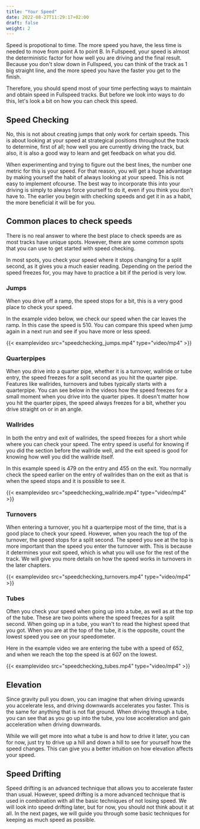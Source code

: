 ```yaml
---
title: "Your Speed"
date: 2022-08-27T11:29:17+02:00
draft: false
weight: 2
---
```


Speed is propotional to time. The more speed you have, the less time is needed to move from point A to point B. In Fullspeed, your speed is almost the deterministic factor for how well you are driving and the final result. Because you don't slow down in Fullspeed, you can think of the track as 1 big straight line, and the more speed you have the faster you get to the finish.

Therefore, you should spend most of your time perfecting ways to maintain and obtain speed in Fullspeed tracks. But before we look into ways to do this, let's look a bit on how you can check this speed.

## Speed Checking
No, this is not about creating jumps that only work for certain speeds. This is about looking at your speed at strategical positions throughout the track to determine, first of all; how well you are currently driving the track, but also, it is also a good way to learn and get feedback on what you did.

When experimenting and trying to figure out the best lines, the number one metric for this is your speed. For that reason, you will get a huge advantage by making yourself the habit of always looking at your speed. This is not easy to implement ofcourse. The best way to incorporate this into your driving is simply to always force yourself to do it, even if you think you don't have to. The earlier you begin with checking speeds and get it in as a habit, the more beneficial it will be for you.

## Common places to check speeds
There is no real answer to where the best place to check speeds are as most tracks have unique spots. However, there are some common spots that you can use to get started with speed checking.

In most spots, you check your speed where it stops changing for a split second, as it gives you a much easier reading. Depending on the period the speed freezes for, you may have to practice a bit if the period is very low.

### Jumps
When you drive off a ramp, the speed stops for a bit, this is a very good place to check your speed.

In the example video below, we check our speed when the car leaves the ramp. In this case the speed is 510. You can compare this speed when jump again in a next run and see if you have more or less speed.

{{< examplevideo src="speedchecking_jumps.mp4" type="video/mp4" >}}

### Quarterpipes
When you drive into a quarter pipe, whether it is a turnover, wallride or tube entry, the speed freezes for a split second as you hit the quarter pipe. Features like wallrides, turnovers and tubes typically starts with a quarterpipe. You can see below in the videos how the speed freezes for a small moment when you drive into the quarter pipes. It doesn't matter how you hit the quarter pipes, the speed always freezes for a bit, whether you drive straight on or in an angle.

### Wallrides
In both the entry and exit of wallrides, the speed freezes for a short while where you can check your speed. The entry speed is useful for knowing if you did the section before the wallride well, and the exit speed is good for knowing how well you did the wallride itself.

In this example speed is 479 on the entry and 455 on the exit. You normally check the speed earlier on the entry of wallrides than on the exit as that is when the speed stops and it is possible to see it.

{{< examplevideo src="speedchecking_wallride.mp4" type="video/mp4" >}}

### Turnovers
When entering a turnover, you hit a quarterpipe most of the time, that is a good place to check your speed. However, when you reach the top of the turnover, the speed stops for a split second. The speed you see at the top is more important than the speed you enter the turnover with. This is because it determines your exit speed, which is what you will use for the rest of the track. We will give you more details on how the speed works in turnovers in the later chapters.

{{< examplevideo src="speedchecking_turnovers.mp4" type="video/mp4" >}}

### Tubes
Often you check your speed when going up into a tube, as well as at the top of the tube. These are two points where the speed freezes for a split second. When going up in a tube, you wan't to read the highest speed that you got. When you are at the top of the tube, it is the opposite, count the lowest speed you see on your speedometer.

Here in the example video we are entering the tube with a speed of 652, and when we reach the top the speed is at 607 on the lowest.

{{< examplevideo src="speedchecking_tubes.mp4" type="video/mp4" >}}

## Elevation
Since gravity pull you down, you can imagine that when driving upwards you accelerate less, and driving downwards accelerates you faster. This is the same for anything that is not flat ground. When driving through a tube, you can see that as you go up into the tube, you lose acceleration and gain acceleration when driving downwards. 

While we will get more into what a tube is and how to drive it later, you can for now, just try to drive up a hill and down a hill to see for yourself how the speed changes. This can give you a better intuition on how elevation affects your speed.

## Speed Drifting
Speed drifting is an advanced technique that allows you to accelerate faster than usual. However, speed drifting is a more advanced technique that is used in combination with all the basic techniques of not losing speed. We will look into speed drifting later, but for now, you should not think about it at all. In the next pages, we will guide you through some basic techniques for keeping as much speed as possible.
